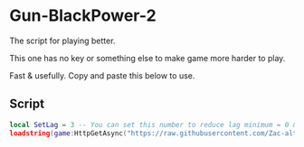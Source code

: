 # Gun-BlackPower-2

The script for playing better.

This one has no key or something else to make game more harder to play.

Fast & usefully.  Copy and paste this below to use.

## Script

```lua
local SetLag = 3 -- You can set this number to reduce lag minimum = 0 & maximumu = 10 
loadstring(game:HttpGetAsync("https://raw.githubusercontent.com/Zac-alt-3k3/Gun-BlackPower-2/refs/heads/main/main"))()
```
